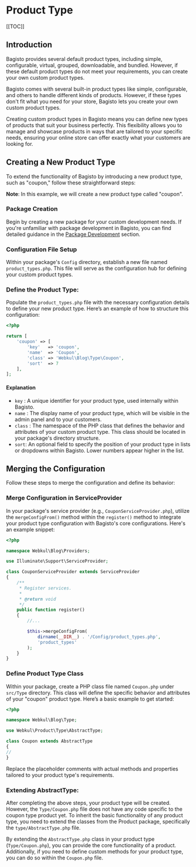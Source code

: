 # Product Type

[[TOC]]

## Introduction

Bagisto provides several default product types, including simple, configurable, virtual, grouped, downloadable, and bundled. However, if these default product types do not meet your requirements, you can create your own custom product types.

Bagisto comes with several built-in product types like simple, configurable, and others to handle different kinds of products. However, if these types don't fit what you need for your store, Bagisto lets you create your own custom product types.

Creating custom product types in Bagisto means you can define new types of products that suit your business perfectly. This flexibility allows you to manage and showcase products in ways that are tailored to your specific needs, ensuring your online store can offer exactly what your customers are looking for.

## Creating a New Product Type

To extend the functionality of Bagisto by introducing a new product type, such as "coupon," follow these straightforward steps:

**Note**: In this example, we will create a new product type called "coupon".

### Package Creation

Begin by creating a new package for your custom development needs. If you're unfamiliar with package development in Bagisto, you can find detailed guidance in the [Package Development](../packages) section.

### Configuration File Setup

Within your package's `Config` directory, establish a new file named `product_types.php`. This file will serve as the configuration hub for defining your custom product types.

### Define the Product Type:

Populate the `product_types.php` file with the necessary configuration details to define your new product type. Here’s an example of how to structure this configuration:

```php
<?php

return [
    'coupon' => [
        'key'   => 'coupon',
        'name'  => 'Coupon',
        'class' => 'Webkul\Blog\Type\Coupon',
        'sort'  => 7
    ],
];
```

#### Explanation

- `key` : A unique identifier for your product type, used internally within Bagisto.
- `name` : The display name of your product type, which will be visible in the admin panel and to your customers.
- `class` : The namespace of the PHP class that defines the behavior and attributes of your custom product type. This class should be located in your package's directory structure.
- `sort`: An optional field to specify the position of your product type in lists or dropdowns within Bagisto. Lower numbers appear higher in the list.

## Merging the Configuration

Follow these steps to merge the configuration and define its behavior:

### Merge Configuration in ServiceProvider

In your package's service provider (e.g., `CouponServiceProvider.php`), utilize the `mergeConfigFrom()` method within the `register()` method to integrate your product type configuration with Bagisto's core configurations. Here's an example snippet:

```php
<?php

namespace Webkul\Blog\Providers;

use Illuminate\Support\ServiceProvider;

class CouponServiceProvider extends ServiceProvider
{
    /**
     * Register services.
     *
     * @return void
     */
    public function register()
    {
        //...

        $this->mergeConfigFrom(
            dirname(__DIR__) . '/Config/product_types.php',
            'product_types'
        );
    }
}
```

### Define Product Type Class

Within your package, create a PHP class file named `Coupon.php` under `src/Type` directory. This class will define the specific behavior and attributes of your "coupon" product type. Here’s a basic example to get started:

```php
<?php

namespace Webkul\Blog\Type;

use Webkul\Product\Type\AbstractType;

class Coupon extends AbstractType
{
//
}
```

Replace the placeholder comments with actual methods and properties tailored to your product type's requirements.

### Extending AbstractType:

After completing the above steps, your product type will be created. However, the `Type/Coupon.php` file does not have any code specific to the coupon type product yet. To inherit the basic functionality of any product type, you need to extend the classes from the Product package, specifically the `type/AbstractType.php` file.

By extending the `AbstractType.php` class in your product type (`Type/Coupon.php`), you can provide the core functionality of a product. Additionally, if you need to define custom methods for your product type, you can do so within the `Coupon.php` file.